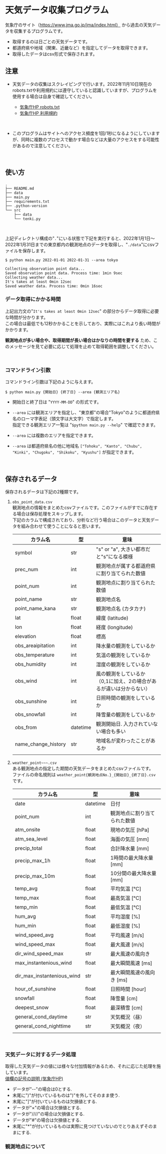 # 天気データ収集プログラム

気象庁のサイト（https://www.jma.go.jp/jma/index.html） から過去の天気データを収集するプログラムです。

* 取得するのは日ごとの天気データです。
* 都道府県や地域（関東、近畿など）を指定してデータを取得できます。
* 取得したデータはcsv形式で保存されます。

## 注意
* 天気データの収集はスクレイピングで行います。2022年11月10日現在のrobots.txtや利用規約には遵守していると認識していますが、プログラムを使用する場合は自身で確認してください。

  * [気象庁HP robots.txt](https://www.jma.go.jp/robots.txt)
  * [気象庁HP 利用規約](https://www.jma.go.jp/jma/kishou/info/coment.html)

<br>

* このプログラムはサイトへのアクセス頻度を1回/1秒になるようにしていますが、同時に複数のプロセスで動かす場合などは大量のアクセスをする可能性があるので注意してください。

<br>

## 使い方

```
.
├── README.md
├── data
├── main.py
├── requirements.txt
├── .python-version
└── src
    ├── data
    └── tenki.py
```

<br>

上記ディレクトリ構成の"`.`"にいる状態で下記を実行すると、2022年1月1日～2022年1月31日までの東京都内の観測地点のデータを取得し、"`./data`"にcsvファイルを保存します。

```
$ python main.py 2022-01-01 2022-01-31 --area tokyo

Collecting observation point data...
Saved observation point data. Process time: 1min 9sec
Collecting weather data...
It's takes at least 0min 12sec
Saved weather data. Process time: 0min 16sec
```

### データ取得にかかる時間
上記出力文の"`It's takes at least 0min 12sec`" の部分からデータ取得に必要な時間が分かります。  
この場合は最低でも12秒かかることを示しており、実際にはこれより長い時間がかかります。

__観測地点が多い場合や、取得期間が長い場合はかなりの時間を要する__ ため、このメッセージを見て必要に応じて処理を止めて取得範囲を調整してください。

<br>


### コマンドライン引数
コマンドライン引数は下記のように与えます。

```
$ python main.py {開始日} {終了日} --area {観測エリア名}
```

* 開始日と終了日は "`YYYY-MM-DD`" の形式です。  
* `--area` には観測エリアを指定し、"東京都"の場合"Tokyo"のように都道府県名のローマ字表記（頭文字は大文字）で指定します。  
  指定できる観測エリア一覧は "`$python main.py --help`" で確認できます。  

* `--area` には複数のエリアを指定できます。  
* `--area` は都道府県名の他に地域名 `["Tohoku", "Kanto", "Chubu", "Kinki", "Chugoku", "Shikoku", "Kyushu"]` が指定できます。

<br>

## 保存されるデータ
保存されるデータは下記の2種類です。  

1. `obs_point_data.csv`  
  観測地点の情報をまとめたcsvファイルです。このファイルがすでに存在する場合は保存処理をスキップします。  
  下記のカラムで構成されており、分析など行う場合はこのデータと天気データを組み合わせて使うことになると思います。  

    |       カラム名        |    型    |                                  意味                                  |
    | --------------------- | -------- | ---------------------------------------------------------------------- |
    | symbol              | str      | "s" or "a", 大きい都市だと"s"になる模様                                |
    | prec_num            | int      | 観測地点が属する都道府県に割り当てられた数値                           |
    | point_num           | int      | 観測地点に割り当てられた数値                                           |
    | point_name          | str      | 観測地点名                                                             |
    | point_name_kana     | str      | 観測地点名 (カタカナ)                                                  |
    | lat                 | float    | 緯度 (latitude)                                                        |
    | lon                 | float    | 経度 (longitude)                                                       |
    | elevation           | float    | 標高                                                                   |
    | obs_areaipitation   | int      | 降水量の観測をしているか                                             |
    | obs_temperature     | int      | 気温の観測をしているか                                               |
    | obs_humidity        | int      | 湿度の観測をしているか                                               |
    | obs_wind            | int      | 風の観測をしているか （0,1に加え、2の場合があるが違いは分からない） |
    | obs_sunshine        | int      | 日照時間の観測をしているか                                           |
    | obs_snowfall        | int      | 降雪量の観測をしているか                                             |
    | obs_from            | datetime | 観測開始日. 入力されていない場合も多い                                 |
    | name_change_history | str      | 地域名が変わったことがあるか                                           |
    |                       |          |                                                                        |

2. `weather_point~~~.csv`  
  ある観測地点の指定した期間の天気データをまとめたcsvファイルです。  
  ファイルの命名規則は `weather_point{観測地点No.}_{開始日}_{終了日}.csv` です。  

   |          カラム名          |    型    |             意味             |
   | -------------------------- | -------- | ---------------------------- |
   | date                       | datetime | 日付                         |
   | point_num                  | int      | 観測地点に割り当てられた数値 |
   | atm_onsite                 | float    | 現地の気圧 [hPa]             |
   | atm_sea_level              | float    | 海面の気圧 [mm]              |
   | precip_total               | float    | 合計降水量 [mm]              |
   | precip_max_1h              | float    | 1時間の最大降水量 [mm]       |
   | precip_max_10m             | float    | 10分間の最大降水量 [mm]      |
   | temp_avg                   | float    | 平均気温 [℃]                 |
   | temp_max                   | float    | 最高気温 [℃]                 |
   | temp_min                   | float    | 最低気温 [℃]                 |
   | hum_avg                    | float    | 平均湿度 [%]                 |
   | hum_min                    | float    | 最低湿度 [%]                 |
   | wind_speed_avg             | float    | 平均風速 [m/s]               |
   | wind_speed_max             | float    | 最大風速 [m/s]               |
   | dir_wind_speed_max         | str      | 最大風速の風向き             |
   | max_instantenious_wind     | float    | 最大瞬間風速 [ms]            |
   | dir_max_instantenious_wind | str      | 最大瞬間風速の風向き [ms]    |
   | hour_of_sunshine           | float    | 日照時間 [hour]              |
   | snowfall                   | float    | 降雪量 [cm]                  |
   | deepest_snow               | float    | 最深積雪 [cm]                |
   | general_cond_daytime       | str      | 天気概況（昼）               |
   | general_cond_nighttime     | str      | 天気概況（夜）               |
   |                            |          |                              |

<br>

### 天気データに対するデータ処理

取得した天気データの値には様々な付加情報があるため、それに応じた処理を施しています。  
[値欄の記号の説明 (気象庁HP)](https://www.data.jma.go.jp/obd/stats/data/mdrr/man/remark.html)  
  
* データが"--"の場合は0とする.
* 末尾に")"が付いているものは")"を外してそのまま使う.
* 末尾に"]"が付いているものは欠損値とする.
* データが"×"の場合は欠損値とする.
* データが"////"の場合は欠損値とする.
* データが"#"の場合は欠損値とする.
* 末尾に"*"が付いているものは実際に見つけていないのでとりあえずそのままにする.

### 観測地点について